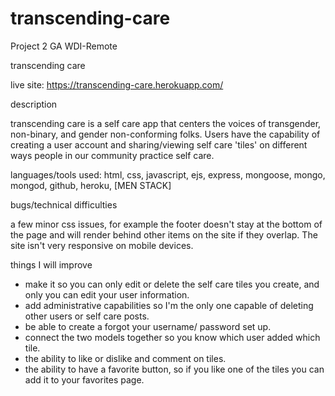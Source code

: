 # transcending-care
Project 2 GA WDI-Remote

transcending care

 live site:  https://transcending-care.herokuapp.com/

description

transcending care is a self care app that centers the voices of transgender, non-binary, and gender non-conforming folks. Users have the capability of creating a user account and sharing/viewing self care 'tiles' on different ways people in our community practice self care.

languages/tools used: html, css, javascript, ejs, express, mongoose, mongo, mongod, github, heroku, [MEN STACK]

bugs/technical difficulties

a few minor css issues, for example the footer doesn't stay at the bottom of the page and will render behind other items on the site if they overlap. The site isn't very responsive on mobile devices.

things I will improve

- make it so you can only edit or delete the self care tiles you create, and only you can edit your user information.
- add administrative capabilities so I'm the only one capable of deleting other users or self care posts.
- be able to create a forgot your username/ password set up.
- connect the two models together so you know which user added which tile.
- the ability to like or dislike and comment on tiles.
- the ability to have a favorite button, so if you like one of the tiles you can add it to your favorites page.

